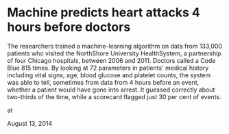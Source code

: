 # Machine predicts heart attacks 4 hours before doctors
The researchers trained a machine-learning algorithm on data from 133,000 patients who visited the NorthShore University HealthSystem, a partnership of four Chicago hospitals, between 2006 and 2011. Doctors called a Code Blue 815 times. By looking at 72 parameters in patients' medical history including vital signs, age, blood glucose and platelet counts, the system was able to tell, sometimes from data from 4 hours before an event, whether a patient would have gone into arrest. It guessed correctly about two-thirds of the time, while a scorecard flagged just 30 per cent of events.








at

August 13, 2014















